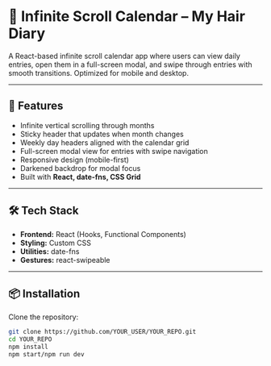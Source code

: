 # 📅 Infinite Scroll Calendar – My Hair Diary

A React-based infinite scroll calendar app where users can view daily entries, open them in a full-screen modal, and swipe through entries with smooth transitions. Optimized for mobile and desktop.

---

## 🚀 Features
- Infinite vertical scrolling through months
- Sticky header that updates when month changes
- Weekly day headers aligned with the calendar grid
- Full-screen modal view for entries with swipe navigation
- Responsive design (mobile-first)
- Darkened backdrop for modal focus
- Built with **React, date-fns, CSS Grid**

---

## 🛠️ Tech Stack
- **Frontend:** React (Hooks, Functional Components)
- **Styling:** Custom CSS
- **Utilities:** date-fns
- **Gestures:** react-swipeable

---

## 📦 Installation

Clone the repository:

```bash
git clone https://github.com/YOUR_USER/YOUR_REPO.git
cd YOUR_REPO
npm install
npm start/npm run dev

